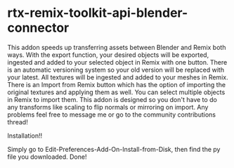 # rtx-remix-toolkit-api-blender-connector
This addon speeds up transferring assets between Blender and Remix both ways. With the export function, your desired objects will be exported, ingested and added to your selected object in Remix with one button. There is an automatic versioning system so your old version will be replaced with your latest. All textures will be ingested and added to your meshes in Remix. There is an Import from Remix button which has the option of importing the original textures and applying them as well. You can select multiple objects in Remix to import them. This addon is designed so you don't have to do any transforms like scaling to flip normals or mirroring on import. Any problems feel free to message me or go to the community contributions thread!


Installation!!

Simply go to Edit-Preferences-Add-On-Install-from-Disk, then find the py file you downloaded. Done!
